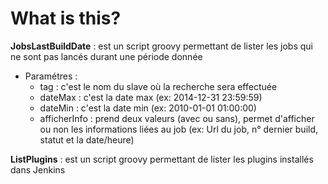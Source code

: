 # What is this?

**JobsLastBuildDate** : est un script groovy permettant de lister les jobs qui ne sont pas lancés durant une période donnée
* Paramétres :
    * tag : c'est le nom du slave où la recherche sera effectuée
    * dateMax : c'est la date max (ex: 2014-12-31 23:59:59)
    * dateMin : c'est la date min (ex: 2010-01-01 01:00:00)
    * afficherInfo : prend deux valeurs (avec ou sans), permet d'afficher ou non les informations liées au job (ex: Url du job, n° dernier build, statut et la date/heure)

**ListPlugins** : est un script groovy permettant de lister les plugins installés dans Jenkins

